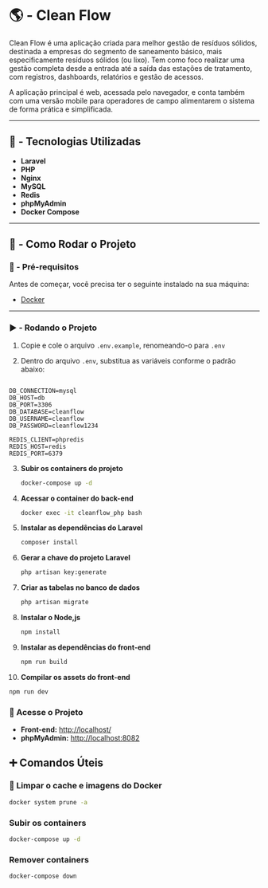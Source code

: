 # 🌎 - Clean Flow

Clean Flow é uma aplicação criada para melhor gestão de resíduos sólidos, destinada a empresas do segmento de saneamento básico, mais especificamente resíduos sólidos (ou lixo). Tem como foco realizar uma gestão completa desde a entrada até a saída das estações de tratamento, com registros, dashboards, relatórios e gestão de acessos.

A aplicação principal é web, acessada pelo navegador, e conta também com uma versão mobile para operadores de campo alimentarem o sistema de forma prática e simplificada.

---

## 📌 - Tecnologias Utilizadas

- **Laravel**
- **PHP**
- **Nginx**
- **MySQL**
- **Redis**
- **phpMyAdmin**
- **Docker Compose**

---

## 🚀 - Como Rodar o Projeto

### 🔧 - Pré-requisitos

Antes de começar, você precisa ter o seguinte instalado na sua máquina:

- [Docker](https://www.docker.com/)

---

### ▶️ - Rodando o Projeto

1. Copie e cole o arquivo `.env.example`, renomeando-o para `.env`

2. Dentro do arquivo `.env`, substitua as variáveis conforme o padrão abaixo:

```env

DB_CONNECTION=mysql
DB_HOST=db
DB_PORT=3306
DB_DATABASE=cleanflow
DB_USERNAME=cleanflow
DB_PASSWORD=cleanflow1234

REDIS_CLIENT=phpredis
REDIS_HOST=redis
REDIS_PORT=6379

```

3. **Subir os containers do projeto**  
   ```bash
   docker-compose up -d
   ```

4. **Acessar o container do back-end**  
   ```bash
   docker exec -it cleanflow_php bash
   ```

5. **Instalar as dependências do Laravel**  
   ```bash
   composer install
   ```

6. **Gerar a chave do projeto Laravel**  
   ```bash
   php artisan key:generate
   ```

7. **Criar as tabelas no banco de dados**  
   ```bash
   php artisan migrate
   ```

8. **Instalar o Node,js**  
   ```bash
   npm install
   ```

9. **Instalar as dependências do front-end**  
   ```bash
   npm run build
   ```

10. **Compilar os assets do front-end**  
   ```bash
   npm run dev
   ```

### 🎯 Acesse o Projeto  

- **Front-end:** [http://localhost/](http://localhost/)  
- **phpMyAdmin:** [http://localhost:8082](http://localhost:8082)

## ➕ Comandos Úteis  

### 🔄 Limpar o cache e imagens do Docker

```bash
docker system prune -a
```
### Subir os containers 
```bash
docker-compose up -d
```
### Remover containers
```bash
docker-compose down
```
